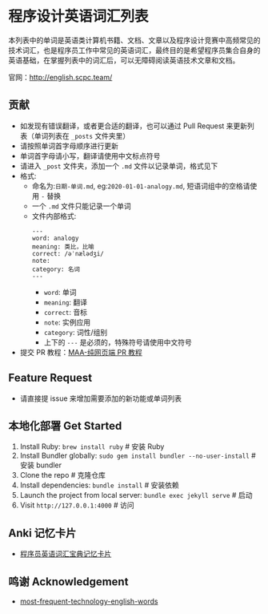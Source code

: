 # 程序设计英语词汇列表

本列表中的单词是英语类计算机书籍、文档、文章以及程序设计竞赛中高频常见的技术词汇，也是程序员工作中常见的英语词汇，最终目的是希望程序员集合自身的英语基础，在掌握列表中的词汇后，可以无障碍阅读英语技术文章和文档。

官网：http://english.scpc.team/

## 贡献 

- 如发现有错误翻译，或者更合适的翻译，也可以通过 Pull Request 来更新列表（单词列表在 `_posts` 文件夹里）
- 请按照单词首字母顺序进行更新
- 单词首字母请小写，翻译请使用中文标点符号
- 请进入 `_post` 文件夹，添加一个 `.md` 文件以记录单词，格式见下
- 格式:
  - 命名为:`日期-单词.md`, eg:`2020-01-01-analogy.md`, 短语词组中的空格请使用 `-` 替换
  - 一个 `.md` 文件只能记录一个单词
  - 文件内部格式:
    ```
    ---
    word: analogy
    meaning: 类比，比喻
    correct: /əˈnælədʒi/
    note:
    category: 名词
    ---
    ```
    - `word`: 单词
    - `meaning`: 翻译
    - `correct`: 音标
    - `note`: 实例应用
    - `category`: 词性/组别
    - 上下的 `---` 是必须的，特殊符号请使用中文符号
- 提交 PR 教程：[MAA-纯网页端 PR 教程](https://maa.plus/docs/zh-cn/develop/pr-tutorial.html)

## Feature Request

- 请直接提 issue 来增加需要添加的新功能或单词列表

## 本地化部署 Get Started

1. Install Ruby: `brew install ruby` # 安装 Ruby
2. Install Bundler globally: `sudo gem install bundler --no-user-install` # 安装 bundler
3. Clone the repo # 克隆仓库
4. Install dependencies: `bundle install`  # 安装依赖
5. Launch the project from local server: `bundle exec jekyll serve` # 启动
6. Visit `http://127.0.0.1:4000` # 访问

## Anki 记忆卡片

- [程序员英语词汇宝典记忆卡片](most-frequent-technology-english-words.apkg)

## 鸣谢 Acknowledgement

- [most-frequent-technology-english-words](https://github.com/Wei-Xia/most-frequent-technology-english-words)